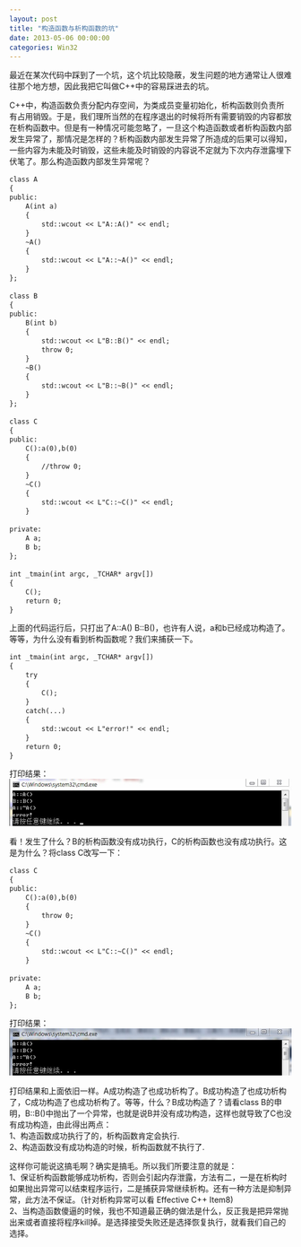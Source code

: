 ```yaml
---
layout: post
title: "构造函数与析构函数的坑"
date: 2013-05-06 00:00:00
categories: Win32
---
```


最近在某次代码中踩到了一个坑，这个坑比较隐蔽，发生问题的地方通常让人很难往那个地方想，因此我把它叫做C++中的容易踩进去的坑。  

C++中，构造函数负责分配内存空间，为类成员变量初始化，析构函数则负责所有占用销毁。于是，我们理所当然的在程序退出的时候将所有需要销毁的内容都放在析构函数中。但是有一种情况可能忽略了，一旦这个构造函数或者析构函数内部发生异常了，那情况是怎样的？析构函数内部发生异常了所造成的后果可以得知，一些内容为未能及时销毁，这些未能及时销毁的内容说不定就为下次内存泄露埋下伏笔了。那么构造函数内部发生异常呢？  

    class A  
    {  
    public:  
        A(int a)  
        {  
            std::wcout << L"A::A()" << endl;   
        }  
        ~A()  
        {  
            std::wcout << L"A::~A()" << endl;  
        }  
    };  
      
    class B  
    {  
    public:  
        B(int b)  
        {  
            std::wcout << L"B::B()" << endl;  
            throw 0;  
        }  
        ~B()  
        {  
            std::wcout << L"B::~B()" << endl;  
        }  
    };  
      
    class C  
    {  
    public:  
        C():a(0),b(0)  
        {  
            //throw 0;  
        }  
        ~C()  
        {  
            std::wcout << L"C::~C()" << endl;  
        }  
      
    private:  
        A a;  
        B b;  
    };  
      
    int _tmain(int argc, _TCHAR* argv[])  
    {  
        C();  
        return 0;  
    }  

上面的代码运行后，只打出了A::A() B::B()，也许有人说，a和b已经成功构造了。等等，为什么没有看到析构函数呢？我们来捕获一下。  

    int _tmain(int argc, _TCHAR* argv[])  
    {  
        try  
        {  
            C();  
        }  
        catch(...)  
        {  
            std::wcout << L"error!" << endl;  
        }  
        return 0;  
    }  

打印结果：  
![alt text](/img/2013-05-06-1.jpg)

看！发生了什么？B的析构函数没有成功执行，C的析构函数也没有成功执行。这是为什么？将class C改写一下：  

    class C  
    {  
    public:  
        C():a(0),b(0)  
        {  
            throw 0;  
        }  
        ~C()  
        {  
            std::wcout << L"C::~C()" << endl;  
        }  
      
    private:  
        A a;  
        B b;  
    };  

打印结果：  
![alt text](/img/2013-05-06-2.jpg)

打印结果和上面依旧一样。A成功构造了也成功析构了。B成功构造了也成功析构了，C成功构造了也成功析构了。等等，什么？B成功构造了？请看class B的申明，B::B()中抛出了一个异常，也就是说B并没有成功构造，这样也就导致了C也没有成功构造，由此得出两点：  
1、构造函数成功执行了的，析构函数肯定会执行.  
2、构造函数没有成功构造的时候，析构函数就不执行了.  

这样你可能说这搞毛啊？确实是搞毛。所以我们所要注意的就是：  
1、保证析构函数能够成功析构，否则会引起内存泄露，方法有二，一是在析构时如果抛出异常可以结束程序运行，二是捕获异常继续析构。还有一种方法是抑制异常，此方法不保证。（针对析构异常可以看 Effective C++ Item8)  
2、当构造函数傻逼的时候，我也不知道最正确的做法是什么，反正我是把异常抛出来或者直接将程序kill掉。是选择接受失败还是选择恢复执行，就看我们自己的选择。
